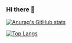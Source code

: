 ### Hi there 👋

<!--
**charlieman2700/charlieman2700** is a ✨ _special_ ✨ repository because its `README.md` (this file) appears on your GitHub profile.

Here are some ideas to get you started:

- 🔭 I’m currently working on ...
- 🌱 I’m currently learning ...
- 👯 I’m looking to collaborate on ...
- 🤔 I’m looking for help with ...
- 💬 Ask me about ...
- 📫 How to reach me: ...
- 😄 Pronouns: ...
- ⚡ Fun fact: ...
-->

[![Anurag's GitHub stats](https://github-readme-stats-gamma-kohl.vercel.app/api?username=charlieman2700)](https://github.com/anuraghazra/github-readme-stats)

[![Top Langs](https://github-readme-stats-gamma-kohl.vercel.app/api/top-langs/?username=charlieman2700&layout=compact)](https://github.com/anuraghazra/github-readme-stats)
